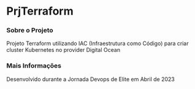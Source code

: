 # PrjTerraform

### Sobre o Projeto
Projeto Terraform utilizando IAC (Infraestrutura como Código) para criar cluster Kubernetes no provider Digital Ocean 

### Mais Informações
Desenvolvido durante a Jornada Devops de Elite em Abril de 2023